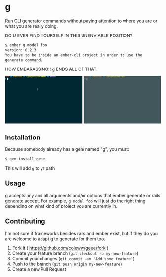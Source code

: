 # g

Run CLI generator commands without paying attention to where you are or what you are really doing.

DO U EVER FIND YOURSELF IN THIS UNENVIABLE POSITION?

```
$ ember g model foo
version: 0.2.3
You have to be inside an ember-cli project in order to use the generate command.
```

HOW EMBARASSING!! g ENDS ALL OF THAT.

![demo](./g-demo.gif)

## Installation

Because somebody already has a gem named "g", you must:

    $ gem install geee

This will add `g` to yr path

## Usage

g accepts any and all arguments and/or options that ember generate or rails generate accept. For example, `g model foo` will just do the right thing depending on what kind of project you are currently in.

## Contributing

I'm not sure if frameworks besides rails and ember exist, but if they do you are welcome to adapt g to generate for them too.

1. Fork it ( https://github.com/coleww/geee/fork )
2. Create your feature branch (`git checkout -b my-new-feature`)
3. Commit your changes (`git commit -am 'Add some feature'`)
4. Push to the branch (`git push origin my-new-feature`)
5. Create a new Pull Request
